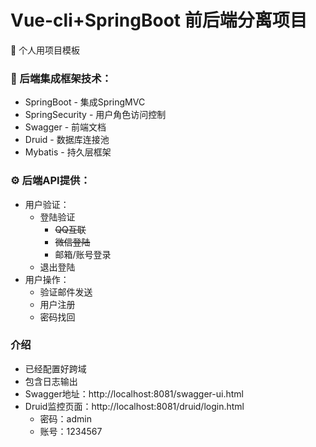 # Vue-cli+SpringBoot 前后端分离项目
🐷 个人用项目模板
### 🧩 后端集成框架技术：
* SpringBoot - 集成SpringMVC
* SpringSecurity - 用户角色访问控制
* Swagger - 前端文档
* Druid - 数据库连接池
* Mybatis - 持久层框架

### ⚙️ 后端API提供：
* 用户验证：
    * 登陆验证
      * <s>QQ互联</s>
      * <s>微信登陆</s>
      * 邮箱/账号登录
    * 退出登陆
* 用户操作：
    * 验证邮件发送
    * 用户注册
    * 密码找回
    
### 介绍
* 已经配置好跨域
* 包含日志输出
* Swagger地址：http://localhost:8081/swagger-ui.html
* Druid监控页面：http://localhost:8081/druid/login.html
    * 密码：admin
    * 账号：1234567